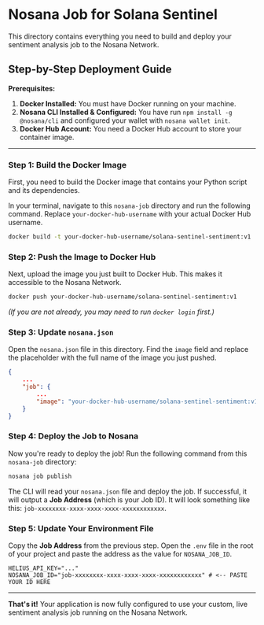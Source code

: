 # Nosana Job for Solana Sentinel

This directory contains everything you need to build and deploy your sentiment analysis job to the Nosana Network.

## Step-by-Step Deployment Guide

**Prerequisites:**
1.  **Docker Installed:** You must have Docker running on your machine.
2.  **Nosana CLI Installed & Configured:** You have run `npm install -g @nosana/cli` and configured your wallet with `nosana wallet init`.
3.  **Docker Hub Account:** You need a Docker Hub account to store your container image.

---

### Step 1: Build the Docker Image

First, you need to build the Docker image that contains your Python script and its dependencies.

In your terminal, navigate to this `nosana-job` directory and run the following command. Replace `your-docker-hub-username` with your actual Docker Hub username.

```bash
docker build -t your-docker-hub-username/solana-sentinel-sentiment:v1 .
```

### Step 2: Push the Image to Docker Hub

Next, upload the image you just built to Docker Hub. This makes it accessible to the Nosana Network.

```bash
docker push your-docker-hub-username/solana-sentinel-sentiment:v1
```
*(If you are not already, you may need to run `docker login` first.)*

### Step 3: Update `nosana.json`

Open the `nosana.json` file in this directory. Find the `image` field and replace the placeholder with the full name of the image you just pushed.

```json
{
    ...
    "job": {
        ...
        "image": "your-docker-hub-username/solana-sentinel-sentiment:v1"
    }
}
```

### Step 4: Deploy the Job to Nosana

Now you're ready to deploy the job! Run the following command from this `nosana-job` directory:

```bash
nosana job publish
```

The CLI will read your `nosana.json` file and deploy the job. If successful, it will output a **Job Address** (which is your Job ID). It will look something like this: `job-xxxxxxxx-xxxx-xxxx-xxxx-xxxxxxxxxxxx`.

### Step 5: Update Your Environment File

Copy the **Job Address** from the previous step. Open the `.env` file in the root of your project and paste the address as the value for `NOSANA_JOB_ID`.

```env
HELIUS_API_KEY="..."
NOSANA_JOB_ID="job-xxxxxxxx-xxxx-xxxx-xxxx-xxxxxxxxxxxx" # <-- PASTE YOUR ID HERE
```

---

**That's it!** Your application is now fully configured to use your custom, live sentiment analysis job running on the Nosana Network.

